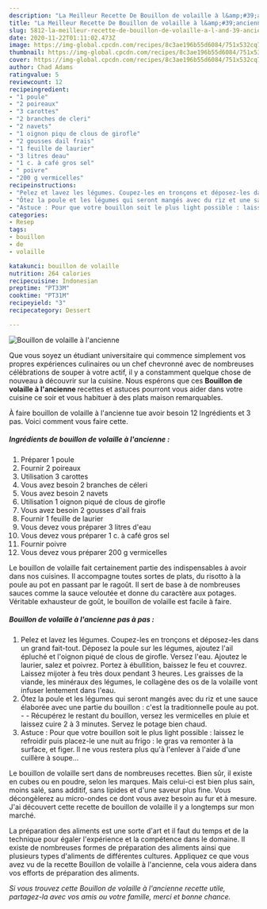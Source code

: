 ```yaml
---
description: "La Meilleur Recette De Bouillon de volaille à l&amp;#39;ancienne"
title: "La Meilleur Recette De Bouillon de volaille à l&amp;#39;ancienne"
slug: 5812-la-meilleur-recette-de-bouillon-de-volaille-a-l-and-39-ancienne
date: 2020-11-22T01:11:02.473Z
image: https://img-global.cpcdn.com/recipes/8c3ae196b55d6084/751x532cq70/bouillon-de-volaille-a-lancienne-photo-principale-de-la-recette.jpg
thumbnail: https://img-global.cpcdn.com/recipes/8c3ae196b55d6084/751x532cq70/bouillon-de-volaille-a-lancienne-photo-principale-de-la-recette.jpg
cover: https://img-global.cpcdn.com/recipes/8c3ae196b55d6084/751x532cq70/bouillon-de-volaille-a-lancienne-photo-principale-de-la-recette.jpg
author: Chad Adams
ratingvalue: 5
reviewcount: 12
recipeingredient:
- "1 poule"
- "2 poireaux"
- "3 carottes"
- "2 branches de cleri"
- "2 navets"
- "1 oignon piqu de clous de girofle"
- "2 gousses dail frais"
- "1 feuille de laurier"
- "3 litres deau"
- "1 c. à café gros sel"
- " poivre"
- "200 g vermicelles"
recipeinstructions:
- "Pelez et lavez les légumes. Coupez-les en tronçons et déposez-les dans un grand fait-tout. Déposez la poule sur les légumes, ajoutez l&#39;ail épluché et l&#39;oignon piqué de clous de girofle. Versez l&#39;eau. Ajoutez le laurier, salez et poivrez. Portez à ébullition, baissez le feu et couvrez. Laissez mijoter à feu très doux pendant 3 heures. Les graisses de la viande, les minéraux des légumes, le collagène des os de la volaille vont infuser lentement dans l&#39;eau."
- "Ôtez la poule et les légumes qui seront mangés avec du riz et une sauce élaborée avec une partie du bouillon : c&#39;est la traditionnelle poule au pot.  Récupérez le restant du bouillon, versez les vermicelles en pluie et laissez cuire 2 à 3 minutes. Servez le potage bien chaud."
- "Astuce : Pour que votre bouillon soit le plus light possible : laissez le refroidir puis placez-le une nuit au frigo : le gras va remonter à la surface, et figer. Il ne vous restera plus qu&#39;à l&#39;enlever à l&#39;aide d&#39;une cuillère à soupe..."
categories:
- Resep
tags:
- bouillon
- de
- volaille

katakunci: bouillon de volaille 
nutrition: 264 calories
recipecuisine: Indonesian
preptime: "PT33M"
cooktime: "PT31M"
recipeyield: "3"
recipecategory: Dessert

---
```



![Bouillon de volaille à l&#39;ancienne](https://img-global.cpcdn.com/recipes/8c3ae196b55d6084/751x532cq70/bouillon-de-volaille-a-lancienne-photo-principale-de-la-recette.jpg)

Que vous soyez un étudiant universitaire qui commence simplement vos propres expériences culinaires ou un chef chevronné avec de nombreuses célébrations de souper à votre actif, il y a constamment quelque chose de nouveau à découvrir sur la cuisine. Nous espérons que ces <strong> Bouillon de volaille à l&#39;ancienne </strong> recettes et astuces pourront vous aider dans votre cuisine ce soir et vous habituer à des plats maison remarquables.

<!--inarticleads1-->

À faire bouillon de volaille à l&#39;ancienne tue avoir besoin 12 Ingrédients et 3 pas. Voici comment vous faire cette.

##### Ingrédients de bouillon de volaille à l&#39;ancienne :

1. Préparer 1 poule
1. Fournir 2 poireaux
1. Utilisation 3 carottes
1. Vous avez besoin 2 branches de céleri
1. Vous avez besoin 2 navets
1. Utilisation 1 oignon piqué de clous de girofle
1. Vous avez besoin 2 gousses d&#39;ail frais
1. Fournir 1 feuille de laurier
1. Vous devez vous préparer 3 litres d&#39;eau
1. Vous devez vous préparer 1 c. à café gros sel
1. Fournir  poivre
1. Vous devez vous préparer 200 g vermicelles


Le bouillon de volaille fait certainement partie des indispensables à avoir dans nos cuisines. Il accompagne toutes sortes de plats, du risotto à la poule au pot en passant par le ragoût. Il sert de base à de nombreuses sauces comme la sauce veloutée et donne du caractère aux potages. Véritable exhausteur de goût, le bouillon de volaille est facile à faire. 

<!--inarticleads2-->

##### Bouillon de volaille à l&#39;ancienne pas à pas :

1. Pelez et lavez les légumes. Coupez-les en tronçons et déposez-les dans un grand fait-tout. Déposez la poule sur les légumes, ajoutez l&#39;ail épluché et l&#39;oignon piqué de clous de girofle. Versez l&#39;eau. Ajoutez le laurier, salez et poivrez. Portez à ébullition, baissez le feu et couvrez. Laissez mijoter à feu très doux pendant 3 heures. Les graisses de la viande, les minéraux des légumes, le collagène des os de la volaille vont infuser lentement dans l&#39;eau.
1. Ôtez la poule et les légumes qui seront mangés avec du riz et une sauce élaborée avec une partie du bouillon : c&#39;est la traditionnelle poule au pot. -  - Récupérez le restant du bouillon, versez les vermicelles en pluie et laissez cuire 2 à 3 minutes. Servez le potage bien chaud.
1. Astuce : Pour que votre bouillon soit le plus light possible : laissez le refroidir puis placez-le une nuit au frigo : le gras va remonter à la surface, et figer. Il ne vous restera plus qu&#39;à l&#39;enlever à l&#39;aide d&#39;une cuillère à soupe...


Le bouillon de volaille sert dans de nombreuses recettes. Bien sûr, il existe en cubes ou en poudre, selon les marques. Mais celui-ci est bien plus sain, moins salé, sans additif, sans lipides et d&#39;une saveur plus fine. Vous décongèlerez au micro-ondes ce dont vous avez besoin au fur et à mesure. J&#39;ai découvert cette recette de bouillon de volaille il y a longtemps sur mon marché. 

<!--inarticleads1-->

<p>
La préparation des aliments est une sorte d'art et il faut du temps et de la technique pour égaler l'expérience et la compétence dans le domaine. Il existe de nombreuses formes de préparation des aliments ainsi que plusieurs types d'aliments de différentes cultures. Appliquez ce que vous avez vu de la recette Bouillon de volaille à l&#39;ancienne, cela vous aidera dans vos efforts de préparation des aliments.
</p>

<p>
<i>Si vous trouvez cette Bouillon de volaille à l&#39;ancienne recette utile, partagez-la avec vos amis ou votre famille, merci et bonne chance.</i>
</p>
